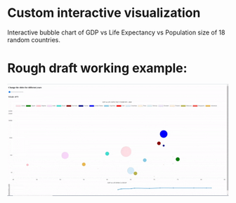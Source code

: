 # Custom interactive visualization

Interactive bubble chart of GDP vs Life Expectancy vs Population size of 18 random countries.

# Rough draft working example:
![](./gifs/rough_draft.gif)
